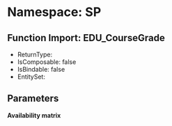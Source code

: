 # Namespace: SP

## Function Import: EDU_CourseGrade

- ReturnType: 
- IsComposable: false
- IsBindable: false
- EntitySet: 

## Parameters

**Availability matrix**

